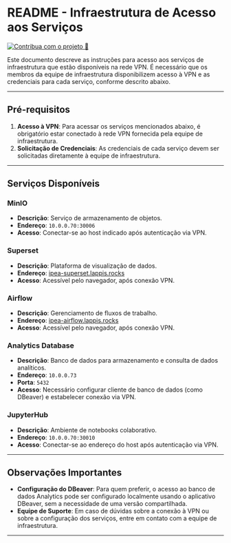 # README - Infraestrutura de Acesso aos Serviços

[![Contribua com o projeto 🚀](https://img.shields.io/badge/Contribua%20com%20o%20projeto-🚀-brightgreen)](CONTRIBUTING.md)

Este documento descreve as instruções para acesso aos serviços de infraestrutura que estão disponíveis na rede VPN. É necessário que os membros da equipe de infraestrutura disponibilizem acesso à VPN e as credenciais para cada serviço, conforme descrito abaixo.

---

## Pré-requisitos
1. **Acesso à VPN**: Para acessar os serviços mencionados abaixo, é obrigatório estar conectado à rede VPN fornecida pela equipe de infraestrutura.
2. **Solicitação de Credenciais**: As credenciais de cada serviço devem ser solicitadas diretamente à equipe de infraestrutura.

---

## Serviços Disponíveis

### MinIO
- **Descrição**: Serviço de armazenamento de objetos.
- **Endereço**: `10.0.0.70:30006`
- **Acesso**: Conectar-se ao host indicado após autenticação via VPN.

### Superset
- **Descrição**: Plataforma de visualização de dados.
- **Endereço**: [ipea-superset.lappis.rocks](https://ipea-superset.lappis.rocks/)
- **Acesso**: Acessível pelo navegador, após conexão VPN.

### Airflow
- **Descrição**: Gerenciamento de fluxos de trabalho.
- **Endereço**: [ipea-airflow.lappis.rocks](https://ipea-airflow.lappis.rocks/)
- **Acesso**: Acessível pelo navegador, após conexão VPN.

### Analytics Database
- **Descrição**: Banco de dados para armazenamento e consulta de dados analíticos.
- **Endereço**: `10.0.0.73`
- **Porta**: `5432`
- **Acesso**: Necessário configurar cliente de banco de dados (como DBeaver) e estabelecer conexão via VPN.

### JupyterHub
- **Descrição**: Ambiente de notebooks colaborativo.
- **Endereço**: `10.0.0.70:30010`
- **Acesso**: Conectar-se ao endereço do host após autenticação via VPN.

---

## Observações Importantes
- **Configuração do DBeaver**: Para quem preferir, o acesso ao banco de dados Analytics pode ser configurado localmente usando o aplicativo DBeaver, sem a necessidade de uma versão compartilhada.
- **Equipe de Suporte**: Em caso de dúvidas sobre a conexão à VPN ou sobre a configuração dos serviços, entre em contato com a equipe de infraestrutura.

---
